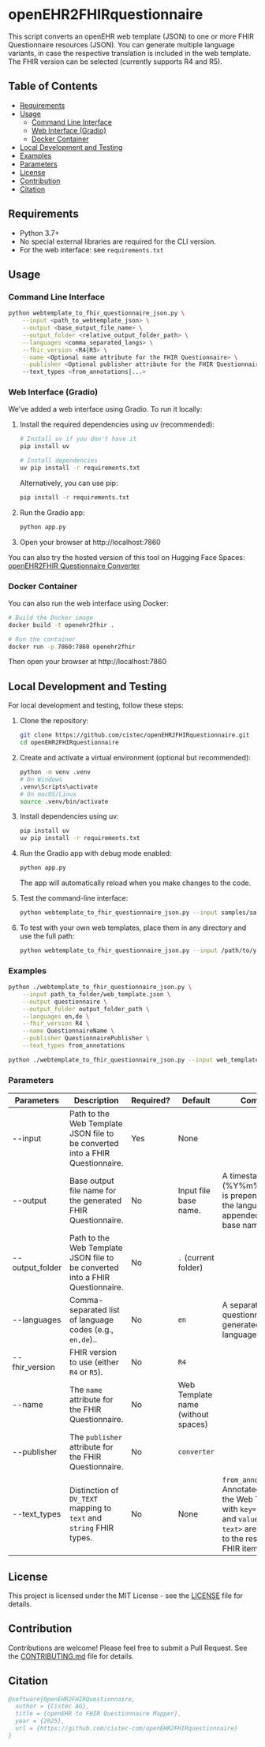 # openEHR2FHIRquestionnaire

This script converts an openEHR web template (JSON) to one or more FHIR Questionnaire resources (JSON).
You can generate multiple language variants, in case the respective translation is included in the web template. The FHIR version can be selected (currently supports R4 and R5).

## Table of Contents

- [Requirements](#requirements)
- [Usage](#usage)
  - [Command Line Interface](#command-line-interface)
  - [Web Interface (Gradio)](#web-interface-gradio)
  - [Docker Container](#docker-container)
- [Local Development and Testing](#local-development-and-testing)
- [Examples](#examples)
- [Parameters](#parameters)
- [License](#license)
- [Contribution](#contribution)
- [Citation](#citation)

## Requirements

- Python 3.7+
- No special external libraries are required for the CLI version.
- For the web interface: see `requirements.txt`

## Usage

### Command Line Interface

```bash
python webtemplate_to_fhir_questionnaire_json.py \
    --input <path_to_webtemplate_json> \
    --output <base_output_file_name> \
    --output_folder <relative_output_folder_path> \
    --languages <comma_separated_langs> \
    --fhir_version <R4|R5> \
    --name <Optional name attribute for the FHIR Questionnaire> \
    --publisher <Optional publisher attribute for the FHIR Questionnaire>
    --text_types <from_annotations|...>
```

### Web Interface (Gradio)

We've added a web interface using Gradio. To run it locally:

1. Install the required dependencies using uv (recommended):

   ```bash
   # Install uv if you don't have it
   pip install uv

   # Install dependencies
   uv pip install -r requirements.txt
   ```

   Alternatively, you can use pip:

   ```bash
   pip install -r requirements.txt
   ```

2. Run the Gradio app:

   ```bash
   python app.py
   ```

3. Open your browser at http://localhost:7860

You can also try the hosted version of this tool on Hugging Face Spaces: [openEHR2FHIR Questionnaire Converter](https://huggingface.co/spaces/cistec/openEHR2FHIRquestionnaire)

### Docker Container

You can also run the web interface using Docker:

```bash
# Build the Docker image
docker build -t openehr2fhir .

# Run the container
docker run -p 7860:7860 openehr2fhir
```

Then open your browser at http://localhost:7860

## Local Development and Testing

For local development and testing, follow these steps:

1. Clone the repository:

   ```bash
   git clone https://github.com/cistec/openEHR2FHIRquestionnaire.git
   cd openEHR2FHIRquestionnaire
   ```

2. Create and activate a virtual environment (optional but recommended):

   ```bash
   python -m venv .venv
   # On Windows
   .venv\Scripts\activate
   # On macOS/Linux
   source .venv/bin/activate
   ```

3. Install dependencies using uv:

   ```bash
   pip install uv
   uv pip install -r requirements.txt
   ```

4. Run the Gradio app with debug mode enabled:

   ```bash
   python app.py
   ```

   The app will automatically reload when you make changes to the code.

5. Test the command-line interface:

   ```bash
   python webtemplate_to_fhir_questionnaire_json.py --input samples/sample_webtemplate.json
   ```

6. To test with your own web templates, place them in any directory and use the full path:
   ```bash
   python webtemplate_to_fhir_questionnaire_json.py --input /path/to/your/webtemplate.json
   ```

### Examples

```bash
python ./webtemplate_to_fhir_questionnaire_json.py \
    --input path_to_folder/web_template.json \
    --output questionnaire \
    --output_folder output_folder_path \
    --languages en,de \
    --fhir_version R4 \
    --name QuestionnaireName \
    --publisher QuestionnairePublisher \
    --text_types from_annotations
```

```bash
python ./webtemplate_to_fhir_questionnaire_json.py --input web_template.json
```

### Parameters

| Parameters      | Description                                                                   | Required? | Default                            | Comments                                                                                                                                                  |
| --------------- | ----------------------------------------------------------------------------- | --------- | ---------------------------------- | --------------------------------------------------------------------------------------------------------------------------------------------------------- |
| --input         | Path to the Web Template JSON file to be converted into a FHIR Questionnaire. | Yes       | None                               |                                                                                                                                                           |
| --output        | Base output file name for the generated FHIR Questionnaire.                   | No        | Input file base name.              | A timestamp (%Y%m%d\_%H%M) is prepended and the language code appended to the base name.                                                                  |
| --output_folder | Path to the Web Template JSON file to be converted into a FHIR Questionnaire. | No        | `.` (current folder)               |                                                                                                                                                           |
| --languages     | Comma-separated list of language codes (e.g., `en,de`)..                      | No        | `en`                               | A separate questionnaire is generated for each language.                                                                                                  |
| --fhir_version  | FHIR version to use (either `R4` or `R5`).                                    | No        | `R4`                               |                                                                                                                                                           |
| --name          | The `name` attribute for the FHIR Questionnaire.                              | No        | Web Template name (without spaces) |                                                                                                                                                           |
| --publisher     | The `publisher` attribute for the FHIR Questionnaire.                         | No        | `converter`                        |                                                                                                                                                           |
| --text_types    | Distinction of `DV_TEXT` mapping to `text` and `string` FHIR types.           | No        | None                               | `from_annotations`: Annotated items in the Web Template with `key=text_type` and `value=<string \| text>` are converted to the respective FHIR item type. |

## License

This project is licensed under the MIT License - see the [LICENSE](LICENSE) file for details.

## Contribution

Contributions are welcome! Please feel free to submit a Pull Request. See the [CONTRIBUTING.md](CONTRIBUTING.md) file for details.

## Citation

```bibtex
@software{OpenEHR2FHIRQuestionnaire,
  author = {Cistec AG},
  title = {openEHR to FHIR Questionnaire Mapper},
  year = {2025},
  url = {https://github.com/cistec-com/openEHR2FHIRquestionnaire}
}
```
